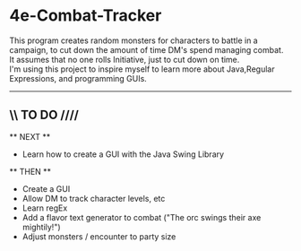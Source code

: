 4e-Combat-Tracker
=================

 This program creates random monsters for characters to battle in a campaign, to cut down the amount of time DM's spend managing combat.      
 It assumes that no one rolls Initiative, just to cut down on time.    
 I'm using this project to inspire myself to learn more about Java,Regular Expressions, and programming GUIs.
 

--------------------
\\\\   TO DO   //// 
--------------------
** NEXT **
 * Learn how to create a GUI with the Java Swing Library
 
** THEN **
 * Create a GUI
 * Allow DM to track character levels, etc
 * Learn regEx
 * Add a flavor text generator to combat ("The orc swings their axe mightily!")
 * Adjust monsters / encounter to party size

